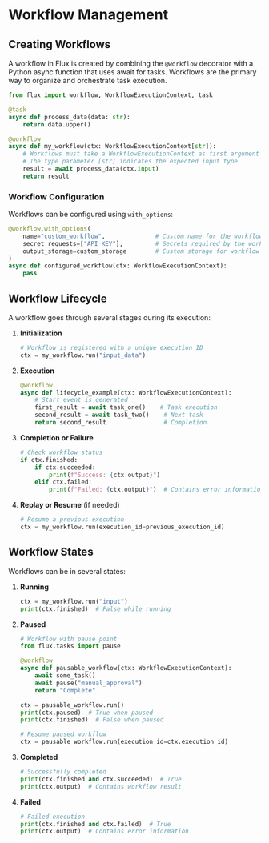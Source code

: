 # Workflow Management

## Creating Workflows

A workflow in Flux is created by combining the `@workflow` decorator with a Python async function that uses await for tasks. Workflows are the primary way to organize and orchestrate task execution.

```python
from flux import workflow, WorkflowExecutionContext, task

@task
async def process_data(data: str):
    return data.upper()

@workflow
async def my_workflow(ctx: WorkflowExecutionContext[str]):
    # Workflows must take a WorkflowExecutionContext as first argument
    # The type parameter [str] indicates the expected input type
    result = await process_data(ctx.input)
    return result
```

### Workflow Configuration

Workflows can be configured using `with_options`:

```python
@workflow.with_options(
    name="custom_workflow",              # Custom name for the workflow
    secret_requests=["API_KEY"],         # Secrets required by the workflow
    output_storage=custom_storage        # Custom storage for workflow outputs
)
async def configured_workflow(ctx: WorkflowExecutionContext):
    pass
```

## Workflow Lifecycle

A workflow goes through several stages during its execution:

1. **Initialization**
   ```python
   # Workflow is registered with a unique execution ID
   ctx = my_workflow.run("input_data")
   ```

2. **Execution**
   ```python
   @workflow
   async def lifecycle_example(ctx: WorkflowExecutionContext):
       # Start event is generated
       first_result = await task_one()    # Task execution
       second_result = await task_two()    # Next task
       return second_result                # Completion
   ```

3. **Completion or Failure**
   ```python
   # Check workflow status
   if ctx.finished:
       if ctx.succeeded:
           print(f"Success: {ctx.output}")
       elif ctx.failed:
           print(f"Failed: {ctx.output}")  # Contains error information
   ```

4. **Replay or Resume** (if needed)
   ```python
   # Resume a previous execution
   ctx = my_workflow.run(execution_id=previous_execution_id)
   ```

## Workflow States

Workflows can be in several states:

1. **Running**
   ```python
   ctx = my_workflow.run("input")
   print(ctx.finished)  # False while running
   ```

2. **Paused**
   ```python
   # Workflow with pause point
   from flux.tasks import pause

   @workflow
   async def pausable_workflow(ctx: WorkflowExecutionContext):
       await some_task()
       await pause("manual_approval")
       return "Complete"

   ctx = pausable_workflow.run()
   print(ctx.paused)  # True when paused
   print(ctx.finished)  # False when paused

   # Resume paused workflow
   ctx = pausable_workflow.run(execution_id=ctx.execution_id)
   ```

3. **Completed**
   ```python
   # Successfully completed
   print(ctx.finished and ctx.succeeded)  # True
   print(ctx.output)  # Contains workflow result
   ```

4. **Failed**
   ```python
   # Failed execution
   print(ctx.finished and ctx.failed)  # True
   print(ctx.output)  # Contains error information
   ```

